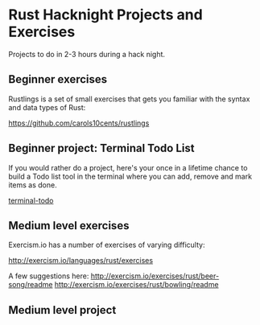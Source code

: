 # Rust Hacknight Projects and Exercises
Projects to do in 2-3 hours during a hack night.

## Beginner exercises
Rustlings is a set of small exercises that gets you familiar with the syntax and data types of Rust:

https://github.com/carols10cents/rustlings

## Beginner project: Terminal Todo List
If you would rather do a project, here's your once in a lifetime chance to build a Todo list tool in the terminal where you can add, remove and mark items as done.

[terminal-todo](terminal-todo/)

## Medium level exercises
Exercism.io has a number of exercises of varying difficulty:

http://exercism.io/languages/rust/exercises

A few suggestions here:
http://exercism.io/exercises/rust/beer-song/readme
http://exercism.io/exercises/rust/bowling/readme

## Medium level project
